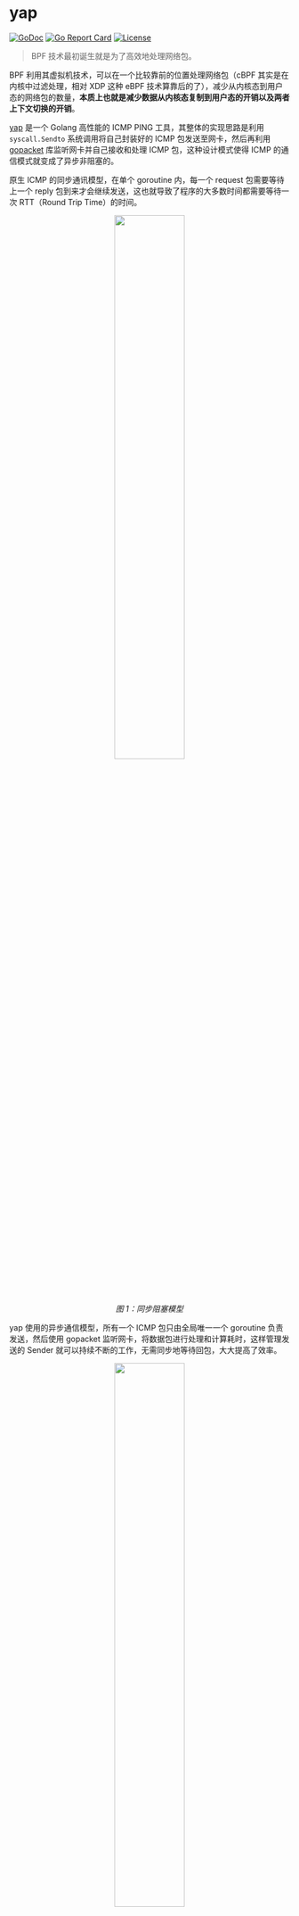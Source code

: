 # yap

[![GoDoc](https://godoc.org/github.com/chenjiandongx/yap?status.svg)](https://godoc.org/github.com/chenjiandongx/yap)
[![Go Report Card](https://goreportcard.com/badge/github.com/chenjiandongx/yap)](https://goreportcard.com/report/github.com/chenjiandongx/yap)
[![License](https://img.shields.io/badge/License-MIT-brightgreen.svg)](https://opensource.org/licenses/MIT)

> BPF 技术最初诞生就是为了高效地处理网络包。

BPF 利用其虚拟机技术，可以在一个比较靠前的位置处理网络包（cBPF 其实是在内核中过滤处理，相对 XDP 这种 eBPF 技术算靠后的了），减少从内核态到用户态的网络包的数量，**本质上也就是减少数据从内核态复制到用户态的开销以及两者上下文切换的开销**。

[yap](https://github.com/chenjiandongx/yap) 是一个 Golang 高性能的 ICMP PING 工具，其整体的实现思路是利用 `syscall.Sendto` 系统调用将自己封装好的 ICMP 包发送至网卡，然后再利用 [gopacket](https://github.com/google/gopacket) 库监听网卡并自己接收和处理 ICMP 包，这种设计模式使得 ICMP 的通信模式就变成了异步非阻塞的。


原生 ICMP 的同步通讯模型，在单个 goroutine 内，每一个 request 包需要等待上一个 reply 包到来才会继续发送，这也就导致了程序的大多数时间都需要等待一次 RTT（Round Trip Time）的时间。
<p align="center">
<img src="https://user-images.githubusercontent.com/19553554/107472251-94801880-6ba9-11eb-85c2-71b5497394ec.png" width="50%">
</br><i>图 1：同步阻塞模型</i>
</p>

yap 使用的异步通信模型，所有一个 ICMP 包只由全局唯一一个 goroutine 负责发送，然后使用 gopacket 监听网卡，将数据包进行处理和计算耗时，这样管理发送的 Sender 就可以持续不断的工作，无需同步地等待回包，大大提高了效率。
<p align="center">
<img src="https://user-images.githubusercontent.com/19553554/107473130-22103800-6bab-11eb-9a0e-31494bf5fcb0.png" width="50%">
</br><i>图 2：异步非阻塞模型</i>
</p>

### 优化细节

1）**更小的数据包**：icmp 包的 body 尽量的小。yap 使用的 ICMP 包整体大小约为 46 bytes，为什么是大约呢？因为在开发的过程中，我发现在 MacOS 上和在 CentOS 上使用同样的代码，最后计算的包的大小是不一样的，差了个 2 个 bytes。🤔 目前还不知道是操作系统本身实现不同导致的差异，还是因为我是开的虚拟机做开发，网卡虚拟化本身会导致的差异。

```golang
msg := icmp.Message{
	Type: ipv4.ICMPTypeEcho,
	Code: 0,
	Body: &icmp.Echo{ID: req.id, Seq: i, Data: []byte("yap")},
}
```

PS：这里补充一下 Echo Request 协议数据包描述。
```bash
// Echo or Echo Reply Message

//    0                   1                   2                   3
//    0 1 2 3 4 5 6 7 8 9 0 1 2 3 4 5 6 7 8 9 0 1 2 3 4 5 6 7 8 9 0 1
//   +-+-+-+-+-+-+-+-+-+-+-+-+-+-+-+-+-+-+-+-+-+-+-+-+-+-+-+-+-+-+-+-+
//   |     Type      |     Code      |          Checksum             |
//   +-+-+-+-+-+-+-+-+-+-+-+-+-+-+-+-+-+-+-+-+-+-+-+-+-+-+-+-+-+-+-+-+
//   |           Identifier          |        Sequence Number        |
//   +-+-+-+-+-+-+-+-+-+-+-+-+-+-+-+-+-+-+-+-+-+-+-+-+-+-+-+-+-+-+-+-+
//   |     Data ...
//   +-+-+-+-+-
//
//   IP Fields:
//
//   Type:
//      8 for echo message;
//      0 for echo reply message.
//
//   Code:
//      0
//
//   Checksum:
//      The checksum is the 16-bit ones's complement of the one's
//      complement sum of the ICMP message starting with the ICMP Type.
//      For computing the checksum , the checksum field should be zero.
//      If the total length is odd, the received data is padded with one
//      octet of zeros for computing the checksum.  This checksum may be
//      replaced in the future.
//
//   Identifier:
//      If code = 0, an identifier to aid in matching echos and replies,
//      may be zero.
//
//   Sequence Number
//
```

2）**更严格的包过滤规则**：过滤包的规则越严格，从内核空间到用户空间的包就更少。当且仅当接收小于 48 bytes 的 icmp 的回显包。这样基本上接收到的所有包都是自己想要的了。

```golang
defaultFilter = "less 48 and icmp[icmptype] == icmp-echoreply"
```

不同的请求类型对应着不同的协议 ID
```bash
// Summary of Message Types

//  0  Echo Reply   <- notice
//  3  Destination Unreachable
//  4  Source Quench
//  5  Redirect
//  8  Echo
// 11  Time Exceeded
// 12  Parameter Problem
// 13  Timestamp
// 14  Timestamp Reply
// 15  Information Request
// 16  Information Reply
```

3）**更唯一的请求标识**：为了避免不同进程同时使用 yap 进行 ping 操作而导致的数据误差，yap 使用了随机初始化 Identifier + dstip 作为独立标识。最大程度上的降低数据误差的可能性。

```golang
// 随机初始化 counter
rand.Seed(time.Now().UnixNano())
pg.counter = int(rand.Int31n(int32(math.MaxUint16)))

// id+ + dstip 作为唯一标识
pg.rspMutex.Lock()
r, ok := pg.echoRsps[genid(icmpPkg.Id, ipv4pkg.SrcIP.String())]
if !ok {
	pg.rspMutex.Unlock()
	continue
}

r <- echoRsp{
	id:   icmpPkg.Id,
	seq:  icmpPkg.Seq,
	code: icmpPkg.TypeCode.Code(),
	t:    microsecond(),
}
pg.rspMutex.Unlock()
```

### 性能对比

> 对比实验操作系统：CentOS7

在写 yap 之前，我也曾经写过另外一个 ICMP ping 库，[pinger](https://github.com/chenjiandongx/pinger)，这个刚好就是上面所描述的同步模型的设计方案。所以就用这个库来跟 yap 做性能对比。

`/root/golang/src/pingtest/pinger/main.go`
```golang
package main

import (
	"fmt"
	"net/http"
	_ "net/http/pprof"
	"os"
	"time"

	"github.com/chenjiandongx/pinger"
	"github.com/shirou/gopsutil/process"
)

const (
	PingCount    = 100000
	PingInterval = 50
	PingTimeout  = 3000
	Concurrency  = 20
)

func main() {
	go func() {
		if err := http.ListenAndServe("localhost:9999", nil); err != nil {
			panic(err)
		}
	}()

	proc, err := process.NewProcess(int32(os.Getpid()))
	if err != nil {
		panic(err)
	}

	go func() {
		for {
			time.Sleep(3 * time.Second)
			busy, err := proc.CPUPercent()
			if err != nil {
				panic(err)
			}

			fmt.Println("pinger cpu.busy: ", busy)
		}
	}()

	opt := *pinger.DefaultICMPPingOpts
	opt.Interval = func() time.Duration { return time.Duration(PingInterval) * time.Millisecond }
	opt.PingTimeout = time.Duration(PingTimeout) * time.Millisecond
	opt.PingCount = PingCount
	opt.FailOver = 20
	opt.MaxConcurrency = Concurrency

	start := time.Now()
	stats, err := pinger.ICMPPing(&opt, []string{"www.huya.com"}...)
	if err != nil {
		panic(err)
	}

	for _, stat := range stats {
		fmt.Printf("Target: %s, PkgLoss: %v, RTTMin: %v, RTTMean: %v, RTTMax: %v\n", stat.Host, stat.PktLossRate, stat.Best, stat.Mean, stat.Mean)
	}
	fmt.Printf("PING Costs: %v\n", time.Since(start))
}
```

`/root/golang/src/pingtest/yap/main.go`
```golang
package main

import (
	"fmt"
	"net/http"
	_ "net/http/pprof"
	"os"
	"time"

	"github.com/chenjiandongx/yap"
	"github.com/shirou/gopsutil/process"
)

const (
	PingCount    = 100000
	PingInterval = 50
	PingTimeout  = 3000
)

func main() {
	go func() {
		if err := http.ListenAndServe("localhost:8888", nil); err != nil {
			panic(err)
		}
	}()

	proc, err := process.NewProcess(int32(os.Getpid()))
	if err != nil {
		panic(err)
	}

	go func() {
		for {
			time.Sleep(3 * time.Second)
			busy, err := proc.CPUPercent()
			if err != nil {
				panic(err)
			}

			fmt.Println("yap cpu.busy: ", busy)
		}
	}()


	pg, err := yap.NewPinger()
	if err != nil {
		panic(err)
	}
	defer pg.Close()

	start := time.Now()
	response := pg.Call(yap.Request{Target: "www.huya.com", Count: PingCount, Timeout: PingTimeout, Interval: PingInterval})
	if response.Error != nil {
		panic(response.Error)
	}

	fmt.Println(response.String())
	fmt.Printf("PING costs: %v\n", time.Since(start))
}
```

出于调试目的，我将两个进程都开启了 pprof 服务，分别暴露在 9999 和 8888 端口。接下来将两个程序同时跑起来。

![image](https://user-images.githubusercontent.com/19553554/107476803-8df59f00-6bb1-11eb-8e2e-6c0c4ec60b76.png)

可以看到，两者的 CPU 消耗是差不多的，约为 ~2%。

**但是**

既然是压测，那我们就需要模拟一下极端的环境，使用下面 bash 命令向 localhost 无情地不间断地发送 2000w 个 ICMP 包。
```shell
echo -n ">>>>>> start: ";date;time for i in {0..2000};do ping 127.0.0.1 -c 10000 -i0|awk '{print $7}'|awk -F '=' '{if($2>2) system("date");if($2>2) print $0 "ms"}';done
```

我们再看看这种极端网络环境下两者的 CPU 表现。

![image](https://user-images.githubusercontent.com/19553554/107477054-0fe5c800-6bb2-11eb-95ab-7571b47f6cb3.png)

**喔嚯，yap 进程依旧稳如老狗，而 pinger 进程的 CPU 使用率已经飙升到了 50% 以上....**

刚才讲到，为了调试我对两者均开启了 pprof 服务，那就来看看这段时间两个进程到底在干什么会产生如此大的性能差异。

#### pinger pprof

我悟了！进程在系统调用上花费了太多资源了，flat 高达 4.89s。

```bash
(pprof) top 20
Showing nodes accounting for 13.09s, 81.86% of 15.99s total
Dropped 140 nodes (cum <= 0.08s)
Showing top 20 nodes out of 84
      flat  flat%   sum%        cum   cum%
     4.89s 30.58% 30.58%      6.01s 37.59%  syscall.Syscall6
     2.63s 16.45% 47.03%      2.63s 16.45%  runtime.epollwait
     1.62s 10.13% 57.16%      1.62s 10.13%  runtime.futex
     0.76s  4.75% 61.91%      0.76s  4.75%  runtime.usleep
     0.51s  3.19% 65.10%      1.61s 10.07%  runtime.mallocgc
     0.34s  2.13% 67.23%      0.36s  2.25%  time.now
     0.32s  2.00% 69.23%      0.32s  2.00%  runtime.madvise
     0.26s  1.63% 70.86%      0.26s  1.63%  runtime.nextFreeFast
     0.23s  1.44% 72.30%      0.29s  1.81%  runtime.heapBitsSetType
     0.19s  1.19% 73.48%      3.41s 21.33%  runtime.findrunnable
     0.18s  1.13% 74.61%      0.18s  1.13%  runtime.casgstatus
     0.18s  1.13% 75.73%      0.18s  1.13%  runtime.memclrNoHeapPointers
     0.18s  1.13% 76.86%      1.51s  9.44%  runtime.newobject
     0.14s  0.88% 77.74%      0.34s  2.13%  runtime.mapaccess2
     0.14s  0.88% 78.61%      1.52s  9.51%  runtime.sysmon
     0.12s  0.75% 79.36%      7.55s 47.22%  net.(*IPConn).readFrom
     0.11s  0.69% 80.05%      0.17s  1.06%  time.Now
     0.10s  0.63% 80.68%      2.79s 17.45%  runtime.netpoll
     0.10s  0.63% 81.30%      0.86s  5.38%  runtime.reentersyscall
     0.09s  0.56% 81.86%      6.88s 43.03%  net.(*netFD).readFrom
```

我们知道，三层 IP 包传输在 Linux 对应的系统调用分别是 `syscall.Sendto` 和 `syscall.recvFrom`，接下来我们就验证一下上面的系统调用是不是主要耗在这两个方法上。

```bash
(pprof) peek syscall
Showing nodes accounting for 15.99s, 100% of 15.99s total
----------------------------------------------------------+-------------
      flat  flat%   sum%        cum   cum%   calls calls% + context
----------------------------------------------------------+-------------
                                             5.96s 99.17% |   syscall.recvfrom
                                             0.05s  0.83% |   syscall.sendto
     4.89s 30.58% 30.58%      6.01s 37.59%                | syscall.Syscall6
                                             0.90s 14.98% |   runtime.entersyscall
                                             0.22s  3.66% |   runtime.exitsyscall
----------------------------------------------------------+-------------
                                             0.86s   100% |   runtime.entersyscall
     0.10s  0.63% 31.21%      0.86s  5.38%                | runtime.reentersyscall
                                             0.67s 77.91% |   runtime.systemstack
                                             0.08s  9.30% |   runtime.casgstatus
                                             0.01s  1.16% |   runtime.save
```

这下就非常明显了吧，大多数的开销都在 `revcFrom` 系统调用上，因为我们刚才压测的时候往本地的网卡灌入了海量的 ICMP 包，**所以进程需要不断地陷入到内核态去将所有的这些 ICMP 包复制到用户态来进行验证处理。**

#### yap pprof

虽然 syscall 的开销也是占大头，但是进程总体的 CPU 开销是极小的（相比于上面的 pinger）。

```bash
(pprof) top 20
Showing nodes accounting for 210ms, 100% of 210ms total
Showing top 20 nodes out of 28
      flat  flat%   sum%        cum   cum%
     120ms 57.14% 57.14%      120ms 57.14%  runtime.usleep
      40ms 19.05% 76.19%       40ms 19.05%  runtime.cgocall
      30ms 14.29% 90.48%       30ms 14.29%  syscall.Syscall6
      10ms  4.76% 95.24%       10ms  4.76%  runtime.lock
      10ms  4.76%   100%      140ms 66.67%  runtime.sysmon
         0     0%   100%       30ms 14.29%  github.com/chenjiandongx/yap.(*Pinger).Call
         0     0%   100%       40ms 19.05%  github.com/google/gopacket.(*PacketSource).NextPacket
         0     0%   100%       40ms 19.05%  github.com/google/gopacket.(*PacketSource).packetsToChannel
         0     0%   100%       40ms 19.05%  github.com/google/gopacket/pcap.(*Handle).ReadPacketData
         0     0%   100%       40ms 19.05%  github.com/google/gopacket/pcap.(*Handle).getNextBufPtrLocked
         0     0%   100%       10ms  4.76%  github.com/google/gopacket/pcap.(*Handle).pcapNextPacketEx
         0     0%   100%       10ms  4.76%  github.com/google/gopacket/pcap.(*Handle).pcapNextPacketEx.func1
         0     0%   100%       30ms 14.29%  github.com/google/gopacket/pcap.(*Handle).waitForPacket
         0     0%   100%       30ms 14.29%  github.com/google/gopacket/pcap.(*Handle).waitForPacket.func1
         0     0%   100%       10ms  4.76%  github.com/google/gopacket/pcap._Cfunc_pcap_next_ex_escaping
         0     0%   100%       30ms 14.29%  github.com/google/gopacket/pcap._Cfunc_pcap_wait
         0     0%   100%       30ms 14.29%  golang.org/x/net/icmp.(*PacketConn).WriteTo
         0     0%   100%       30ms 14.29%  internal/poll.(*FD).WriteTo
         0     0%   100%       30ms 14.29%  main.main
         0     0%   100%       30ms 14.29%  net.(*IPConn).WriteTo
```

看下具体的系统调用情况，符合预期，主要都是 `sendto`，没有 `revcfrom`。

```bash
(pprof) peek syscall
Showing nodes accounting for 210ms, 100% of 210ms total
----------------------------------------------------------+-------------
      flat  flat%   sum%        cum   cum%   calls calls% + context
----------------------------------------------------------+-------------
                                              30ms   100% |   syscall.sendto
      30ms 14.29% 14.29%       30ms 14.29%                | syscall.Syscall6
----------------------------------------------------------+-------------
                                              30ms   100% |   internal/poll.(*FD).WriteTo
         0     0% 14.29%       30ms 14.29%                | syscall.Sendto
                                              30ms   100% |   syscall.sendto
```

#### 小结
1）yap 相比于 pinger 有着更优的执行效率，且性能受网络环境的影响极小，即使的同时收发海量的数据包，yap 的开销基本上是维持在一个常数。这本质上还是得益于 BPF 在内核态就将大量的数据包给过滤掉了，减小用户进程处理包的压力。

2）yap 的整体执行时间是可控的，它的异步模型并不需要同步等待回包，这也就意味着它的发包完全不受网络抖动的影响，而 pinger 如果再网络质量比较差的时候，即使多开 goroutine 也避免不了需要长时间等待 RTT 的尴尬局面。

